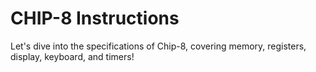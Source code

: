 # CHIP-8 Instructions

Let's dive into the specifications of Chip-8, covering memory, registers, display, keyboard, and timers!